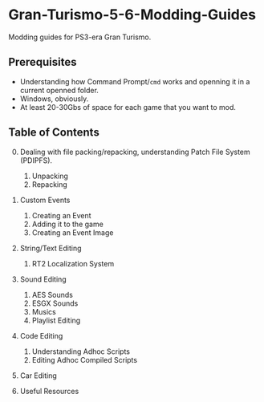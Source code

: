 # Gran-Turismo-5-6-Modding-Guides
Modding guides for PS3-era Gran Turismo.

## Prerequisites
* Understanding how Command Prompt/`cmd` works and openning it in a current openned folder.
* Windows, obviously.
* At least 20-30Gbs of space for each game that you want to mod.

## Table of Contents
0. Dealing with file packing/repacking, understanding Patch File System (PDIPFS).
	1. Unpacking
	2. Repacking

1. Custom Events
	1. Creating an Event
	2. Adding it to the game
	3. Creating an Event Image

2. String/Text Editing
	1. RT2 Localization System

3. Sound Editing
	1. AES Sounds
	2. ESGX Sounds
	2. Musics
	3. Playlist Editing

4. Code Editing
	1. Understanding Adhoc Scripts
	2. Editing Adhoc Compiled Scripts

5. Car Editing
	
6. Useful Resources
